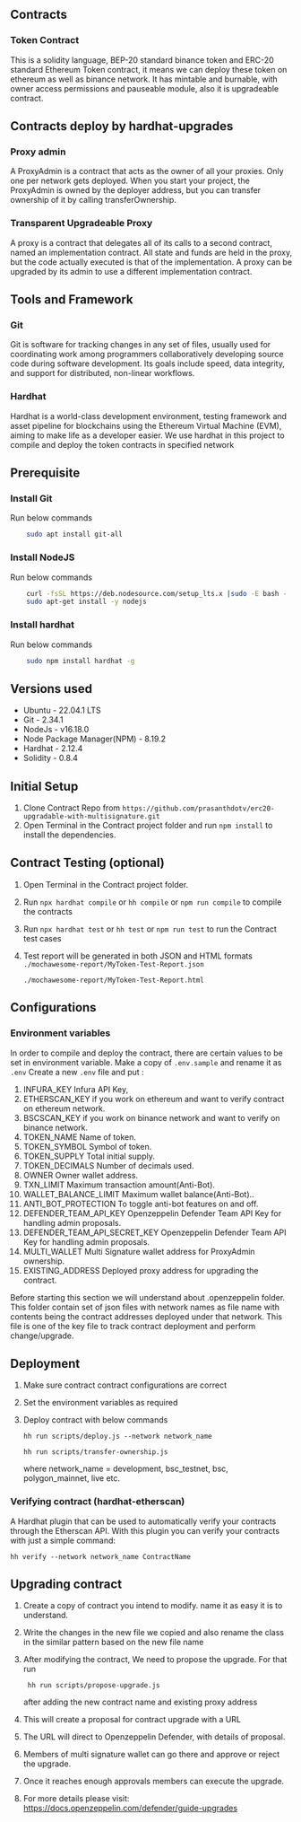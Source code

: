 ## Contracts

### Token Contract

This is a solidity language, BEP-20 standard binance token and ERC-20 standard Ethereum Token contract, it means we can deploy these token on ethereum as well as binance network. It has mintable and burnable, with owner access permissions and pauseable module, also it is upgradeable contract.

## Contracts deploy by hardhat-upgrades

### Proxy admin

A ProxyAdmin is a contract that acts as the owner of all your proxies. Only one per network gets deployed. When you start your project, the ProxyAdmin is owned by the deployer address, but you can transfer ownership of it by calling transferOwnership.

### Transparent Upgradeable Proxy

A proxy is a contract that delegates all of its calls to a second contract, named an implementation contract. All state and funds are held in the proxy, but the code actually executed is that of the implementation. A proxy can be upgraded by its admin to use a different implementation contract.

## Tools and Framework

### Git

Git is software for tracking changes in any set of files, usually used for coordinating work among programmers collaboratively developing source code during software development. Its goals include speed, data integrity, and support for distributed, non-linear workflows.

### Hardhat

Hardhat is a world-class development environment, testing framework and asset pipeline for blockchains using the Ethereum Virtual Machine (EVM), aiming to make life as a developer easier. We use hardhat in this project to compile and deploy the token contracts in specified network

## Prerequisite

### Install Git

Run below commands

```bash
    sudo apt install git-all
```

### Install NodeJS

Run below commands

```bash
    curl -fsSL https://deb.nodesource.com/setup_lts.x |sudo -E bash -
    sudo apt-get install -y nodejs
```

### Install hardhat

Run below commands

```bash
    sudo npm install hardhat -g
```

## Versions used

- Ubuntu - 22.04.1 LTS
- Git - 2.34.1
- NodeJs - v16.18.0
- Node Package Manager(NPM) - 8.19.2
- Hardhat - 2.12.4
- Solidity - 0.8.4

## Initial Setup

1. Clone Contract Repo from `https://github.com/prasanthdotv/erc20-upgradable-with-multisignature.git`
2. Open Terminal in the Contract project folder and run `npm install` to install the dependencies.

## Contract Testing (optional)

1. Open Terminal in the Contract project folder.
2. Run `npx hardhat compile` or `hh compile` or `npm run compile` to compile the contracts
3. Run `npx hardhat test` or `hh test` or `npm run test` to run the Contract test cases
4. Test report will be generated in both JSON and HTML formats `./mochawesome-report/MyToken-Test-Report.json`

   `./mochawesome-report/MyToken-Test-Report.html`

## Configurations

### Environment variables

In order to compile and deploy the contract, there are certain values to be set in environment variable. Make a copy of `.env.sample` and rename it as `.env` Create a new `.env` file and put :

1. INFURA_KEY Infura API Key,
2. ETHERSCAN_KEY if you work on ethereum and want to verify contract on ethereum network.
3. BSCSCAN_KEY if you work on binance network and want to verify on binance network.
4. TOKEN_NAME Name of token.
5. TOKEN_SYMBOL Symbol of token.
6. TOKEN_SUPPLY Total initial supply.
7. TOKEN_DECIMALS Number of decimals used.
8. OWNER Owner wallet address.
9. TXN_LIMIT Maximum transaction amount(Anti-Bot).
10. WALLET_BALANCE_LIMIT Maximum wallet balance(Anti-Bot)..
11. ANTI_BOT_PROTECTION To toggle anti-bot features on and off.
12. DEFENDER_TEAM_API_KEY Openzeppelin Defender Team API Key for handling admin proposals.
13. DEFENDER_TEAM_API_SECRET_KEY Openzeppelin Defender Team API Key for handling admin proposals.
14. MULTI_WALLET Multi Signature wallet address for ProxyAdmin ownership.
15. EXISTING_ADDRESS Deployed proxy address for upgrading the contract.

Before starting this section we will understand about .openzeppelin folder. This folder contain set of json files with network names as file name with contents being the contract addresses deployed under that network. This file is one of the key file to track contract deployment and perform change/upgrade.

## Deployment

1. Make sure contract contract configurations are correct
2. Set the environment variables as required
3. Deploy contract with below commands

   `hh run scripts/deploy.js --network network_name`

   `hh run scripts/transfer-ownership.js`

   where network_name = development, bsc_testnet, bsc, polygon_mainnet, live etc.

### Verifying contract (hardhat-etherscan)

A Hardhat plugin that can be used to automatically verify your contracts through the Etherscan API. With this plugin you can verify your contracts with just a simple command:

`hh verify --network network_name ContractName `

## Upgrading contract

1. Create a copy of contract you intend to modify. name it as easy it is to understand.
2. Write the changes in the new file we copied and also rename the class in the similar pattern based on the new file name
3. After modifying the contract, We need to propose the upgrade. For that run

   ` hh run scripts/propose-upgrade.js`

   after adding the new contract name and existing proxy address

4. This will create a proposal for contract upgrade with a URL
5. The URL will direct to Openzeppelin Defender, with details of proposal.
6. Members of multi signature wallet can go there and approve or reject the upgrade.
7. Once it reaches enough approvals members can execute the upgrade.
8. For more details please visit: https://docs.openzeppelin.com/defender/guide-upgrades
